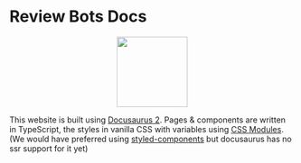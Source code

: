 # Review Bots Docs

<div align="center">
  <a href="https://docs.reviewbots.xyz">
    <img src="https://reviewbots.xyz/static/assets/imgs/rb_new.png" style="width: 125px; height: 125px;"/>
  </a>
</div>

This website is built using
[Docusaurus 2](https://v2.docusaurus.io/). Pages & components are written in TypeScript, the styles in vanilla CSS with
variables using
[CSS Modules](https://github.com/css-modules/css-modules).
(We would have preferred using [styled-components](https://styled-components.com/) but docusaurus has no ssr support for
it yet)
